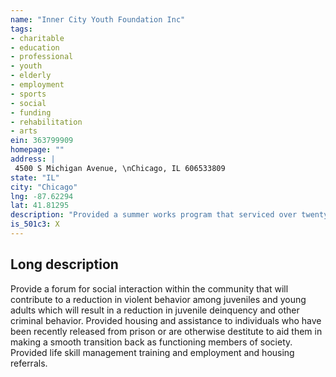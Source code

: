 ```yaml
---
name: "Inner City Youth Foundation Inc"
tags:
- charitable
- education
- professional
- youth
- elderly
- employment
- sports
- social
- funding
- rehabilitation
- arts
ein: 363799909
homepage: ""
address: |
 4500 S Michigan Avenue, \nChicago, IL 606533809
state: "IL"
city: "Chicago"
lng: -87.62294
lat: 41.81295
description: "Provided a summer works program that serviced over twenty youths between the ages of 13 and 22. The purpose of the program was to provide work experience. Community service opportunities and lifestyle modifications in an ongoing effort to curtail being perpetrated by this age group. "
is_501c3: X
---
```


## Long description

Provide a forum for social interaction within the community that will contribute to a reduction in violent behavior among juveniles and young adults which will result in a reduction in juvenile deinquency and other criminal behavior. Provided housing and assistance to individuals who have been recently released from prison or are otherwise destitute to aid them in making a smooth transition back as functioning members of society. Provided life skill management training and employment and housing referrals. 
